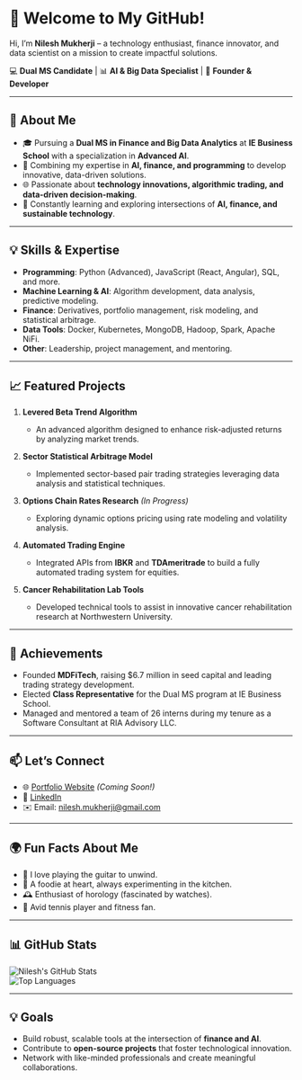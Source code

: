# 👋 Welcome to My GitHub!
Hi, I’m **Nilesh Mukherji** – a technology enthusiast, finance innovator, and data scientist on a mission to create impactful solutions.

💻 **Dual MS Candidate** | 📊 **AI & Big Data Specialist** | 🌟 **Founder & Developer**

---

## 🚀 About Me
- 🎓 Pursuing a **Dual MS in Finance and Big Data Analytics** at **IE Business School** with a specialization in **Advanced AI**.  
- 🧠 Combining my expertise in **AI, finance, and programming** to develop innovative, data-driven solutions.  
- 🌐 Passionate about **technology innovations, algorithmic trading, and data-driven decision-making**.  
- 🌱 Constantly learning and exploring intersections of **AI, finance, and sustainable technology**.  

---

## 💡 Skills & Expertise
- **Programming**: Python (Advanced), JavaScript (React, Angular), SQL, and more.  
- **Machine Learning & AI**: Algorithm development, data analysis, predictive modeling.  
- **Finance**: Derivatives, portfolio management, risk modeling, and statistical arbitrage.  
- **Data Tools**: Docker, Kubernetes, MongoDB, Hadoop, Spark, Apache NiFi.  
- **Other**: Leadership, project management, and mentoring.

---

## 📈 Featured Projects
1. **Levered Beta Trend Algorithm**  
   - An advanced algorithm designed to enhance risk-adjusted returns by analyzing market trends.

2. **Sector Statistical Arbitrage Model**  
   - Implemented sector-based pair trading strategies leveraging data analysis and statistical techniques.

3. **Options Chain Rates Research** *(In Progress)*  
   - Exploring dynamic options pricing using rate modeling and volatility analysis.

4. **Automated Trading Engine**  
   - Integrated APIs from **IBKR** and **TDAmeritrade** to build a fully automated trading system for equities.

5. **Cancer Rehabilitation Lab Tools**  
   - Developed technical tools to assist in innovative cancer rehabilitation research at Northwestern University.

---

## 🌟 Achievements
- Founded **MDFiTech**, raising $6.7 million in seed capital and leading trading strategy development.  
- Elected **Class Representative** for the Dual MS program at IE Business School.  
- Managed and mentored a team of 26 interns during my tenure as a Software Consultant at RIA Advisory LLC.  

---

## 📫 Let’s Connect
- 🌐 [Portfolio Website](#) *(Coming Soon!)*  
- 💼 [LinkedIn](https://linkedin.com/in/nilesh-mukherji)  
- ✉️ Email: [nilesh.mukherji@gmail.com](mailto:nilesh.mukherji@gmail.com)  

---

## 🌍 Fun Facts About Me
- 🎸 I love playing the guitar to unwind.  
- 🍳 A foodie at heart, always experimenting in the kitchen.  
- 🕰️ Enthusiast of horology (fascinated by watches).  
- 🎾 Avid tennis player and fitness fan.

---

## 📊 GitHub Stats
![Nilesh's GitHub Stats](https://github-readme-stats.vercel.app/api?username=nilesh-mukherji&show_icons=true&theme=radical)  
![Top Languages](https://github-readme-stats.vercel.app/api/top-langs/?username=nilesh-mukherji&layout=compact&theme=radical)

---

## 💡 Goals
- Build robust, scalable tools at the intersection of **finance and AI**.  
- Contribute to **open-source projects** that foster technological innovation.  
- Network with like-minded professionals and create meaningful collaborations.  
